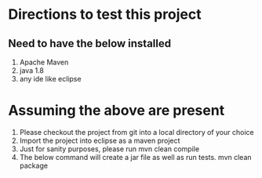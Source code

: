
# Directions to test this project
Need to have the below installed
------------------------------------------------------------------------

1. Apache Maven
2. java 1.8
3. any ide like eclipse

# Assuming the above are present
1. Please checkout the project from git into a local directory of your choice
2. Import the project into eclipse as a maven project
3. Just for sanity purposes, please run
   mvn clean compile
5. The below command  will create a jar file as well as run tests. 
   mvn clean package
